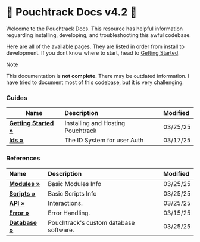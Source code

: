 # 📖 Pouchtrack Docs v4.2 📖 

Welcome to the Pouchtrack Docs. This resource has helpful information reguarding installing, developing, and troubleshooting this awful codebase.

Here are all of the available pages. They are listed in order from install to development. If you dont know where to start, head to [Getting Started](gettingstarted.md).

> [!NOTE]
> This documentation is **not complete**. There may be outdated information. I have tried to document most of this codebase, but it is very challenging.


### Guides

| Name | Description | Modified |
| ---------- | :---------- | :--------|
| **[Getting Started »](guides/gettingstarted.md)** | Installing and Hosting Pouchtrack | 03/25/25 |
| **[Ids »](guides/ids.md)** | The ID System for user Auth | 03/17/25 |

### References 
| Name | Description | Modified |
| :---------- | :---------- | :--------|
| **[Modules »](references/modules.md)** | Basic Modules Info | 03/25/25 |
| **[Scripts »](references/scripts.md)** | Basic Scripts Info | 03/25/25 |
| **[API »](references/api.md)** | Interactions. | 03/25/25 |
| **[Error »](references/error.md)** | Error Handling. | 03/15/25 |
| **[Database »](references/database.md)** | Pouchtrack's custom database software. | 03/25/25 |
